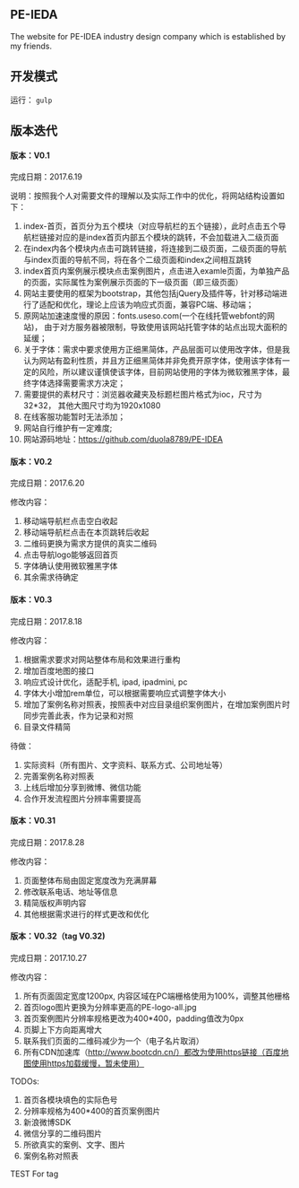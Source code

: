 ## PE-IEDA
The website for PE-IDEA industry design company which is established by my friends.

## 开发模式

运行：
``
gulp
``
## 版本迭代

#### 版本：V0.1

完成日期：2017.6.19

说明：按照我个人对需要文件的理解以及实际工作中的优化，将网站结构设置如下：

1. index-首页，首页分为五个模块（对应导航栏的五个链接），此时点击五个导航栏链接对应的是index首页内部五个模块的跳转，不会加载进入二级页面
2. 在index内各个模块内点击可跳转链接，将连接到二级页面，二级页面的导航与index页面的导航不同，将在各个二级页面和index之间相互跳转
3. index首页内案例展示模块点击案例图片，点击进入examle页面，为单独产品的页面，实际属性为案例展示页面的下一级页面（即三级页面）
4. 网站主要使用的框架为bootstrap，其他包括jQuery及插件等，针对移动端进行了适配和优化，理论上应该为响应式页面，兼容PC端、移动端；
5. 原网站加速速度慢的原因：fonts.useso.com(一个在线托管webfont的网站)， 由于对方服务器被限制，导致使用该网站托管字体的站点出现大面积的延缓；
6. 关于字体：需求中要求使用方正细黑简体，产品层面可以使用改字体，但是我认为网站有盈利性质，并且方正细黑简体并非免费开原字体，使用该字体有一定的风险，所以建议谨慎使该字体，目前网站使用的字体为微软雅黑字体，最终字体选择需要需求方决定；
7. 需要提供的素材尺寸：浏览器收藏夹及标题栏图片格式为ioc，尺寸为32*32， 其他大图尺寸均为1920x1080
8. 在线客服功能暂时无法添加；
9. 网站自行维护有一定难度;
10. 网站源码地址：https://github.com/duola8789/PE-IDEA

#### 版本：V0.2

完成日期：2017.6.20

修改内容：
1. 移动端导航栏点击空白收起
2. 移动端导航栏点击在本页跳转后收起
3. 二维码更换为需求方提供的真实二维码
4. 点击导航logo能够返回首页
5. 字体确认使用微软雅黑字体
6. 其余需求待确定

#### 版本：V0.3

完成日期：2017.8.18

修改内容：
1. 根据需求要求对网站整体布局和效果进行重构
2. 增加百度地图的接口
3. 响应式设计优化，适配手机, ipad, ipadmini, pc
4. 字体大小增加rem单位，可以根据需要响应式调整字体大小
5. 增加了案例名称对照表，按照表中对应目录组织案例图片，在增加案例图片时同步完善此表，作为记录和对照
6. 目录文件精简

待做：
1. 实际资料（所有图片、文字资料、联系方式、公司地址等）
2. 完善案例名称对照表
3. 上线后增加分享到微博、微信功能
4. 合作开发流程图片分辨率需要提高

#### 版本：V0.31

完成日期：2017.8.28

修改内容：
1. 页面整体布局由固定宽度改为充满屏幕
2. 修改联系电话、地址等信息
3. 精简版权声明内容
4. 其他根据需求进行的样式更改和优化


#### 版本：V0.32（tag V0.32)

完成日期：2017.10.27

修改内容：
1. 所有页面固定宽度1200px, 内容区域在PC端栅格使用为100%，调整其他栅格
2. 首页logo图片更换为分辨率更高的PE-logo-all.jpg
3. 首页案例图片分辨率规格更改为400*400，padding值改为0px
4. 页脚上下方向距离增大
5. 联系我们页面的二维码减少为一个（电子名片取消）
6. 所有CDN加速库（http://www.bootcdn.cn/）都改为使用https链接（百度地图使用https加载缓慢，暂未使用）

TODOs:
1. 首页各模块填色的实际色号
2. 分辨率规格为400*400的首页案例图片
3. 新浪微博SDK
4. 微信分享的二维码图片
5. 所欲真实的案例、文字、图片
5. 案例名称对照表

TEST For tag